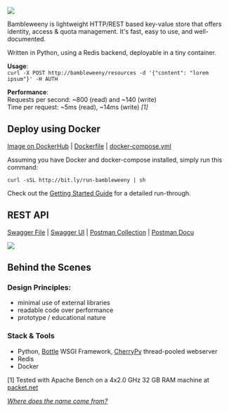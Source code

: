 ![](https://raw.githubusercontent.com/u1i/bambleweeny/master/img/bwy_small.png)

Bambleweeny is lightweight HTTP/REST based key-value store that offers identity, access & quota management. It's fast, easy to use, and well-documented.

Written in Python, using a Redis backend, deployable in a tiny container.

**Usage**:  
`curl -X POST http://bambleweeny/resources -d '{"content": "lorem ipsum"}' -H AUTH`

**Performance**:  
Requests per second: ~800 (read) and ~140 (write)  
Time per request: ~5ms (read), ~14ms (write) *[1]*

## Deploy using Docker

[Image on DockerHub](https://hub.docker.com/r/u1ih/bambleweeny/tags/) | [Dockerfile](Dockerfile) | [docker-compose.yml](docker-compose.yml) 

Assuming you have Docker and docker-compose installed, simply run this command:

`curl -sSL http://bit.ly/run-bambleweeny | sh`

Check out the [Getting Started Guide](GettingStarted.md) for a detailed run-through.

## REST API

[Swagger File](https://github.com/u1i/bambleweeny/blob/master/swagger.json) | [Swagger UI](http://bambleweeny.sotong.io/) | [Postman Collection](postman_collection.json) | [Postman Docu](https://documenter.getpostman.com/view/1926148/RWaKT8rF)

[![](https://raw.githubusercontent.com/u1i/bambleweeny/master/img/api.png)](http://bambleweeny.sotong.io/)


## Behind the Scenes
### Design Principles:

* minimal use of external libraries
* readable code over performance
* prototype / educational nature

### Stack & Tools

* Python, [Bottle](https://bottlepy.org/) WSGI Framework, [CherryPy](http://cherrypy.org/) thread-pooled webserver
* Redis
* Docker

[1] Tested with Apache Bench on a 4x2.0 GHz 32 GB RAM machine at [packet.net](https://www.packet.net/cloud/servers/x1-small/)

*[Where does the name come from?](http://hitchhikers.wikia.com/wiki/Bambleweeny_57_Submeson_Brain)*
